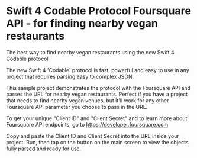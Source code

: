 # Swift 4 Codable Protocol Foursquare API - for finding nearby vegan restaurants
The best way to find nearby vegan restaurants using the new Swift 4 Codable protocol

The new Swift 4 'Codable' protocol is fast, powerful and easy to use in any project that requires parsing easy to complex JSON.

This sample project demonstrates the protocol with the Foursquare API and parses the URL for nearby vegan restaurants.
Perfect if you have a project that needs to find nearby vegan venues, but it'll work for any other Foursquare API parameter you choose to pass in the URL.

To get your unique "Client ID" and "Client Secret" and to learn more about Foursquare API endpoints, go to   https://developer.foursquare.com

Copy and paste the Client ID and Client Secret into the URL inside your project.
Run, then tap on the button on the main screen to view the objects fully parsed and ready for use.
